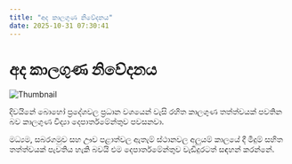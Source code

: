 ```yaml
---
title: "අද කාලගුණ නිවේදනය"
date: 2025-10-31 07:30:41
---
```


# අද කාලගුණ නිවේදනය

![Thumbnail](https://helakuru.sgp1.cdn.digitaloceanspaces.com/esana/images/lib/weather-thumb-new-1[1].jpg)

දිවයිනේ බොහෝ ප්‍රදේශවල ප්‍රධාන වශයෙන් වැසි රහිත කාලගුණ තත්ත්වයක් පවතින බව කාලගුණ විද්‍යා දෙපාර්තමේන්තුව පවසනවා.

මධ්‍යම, සබරගමුව සහ ඌව පළාත්වල ඇතැම් ස්ථානවල අලුයම් කාලයේ දී මීදුම් සහිත තත්ත්වයක් පැවතිය හැකි බවයි එම දෙපාර්තමේන්තුව වැඩිදුරටත් සඳහන් කරන්නේ.

